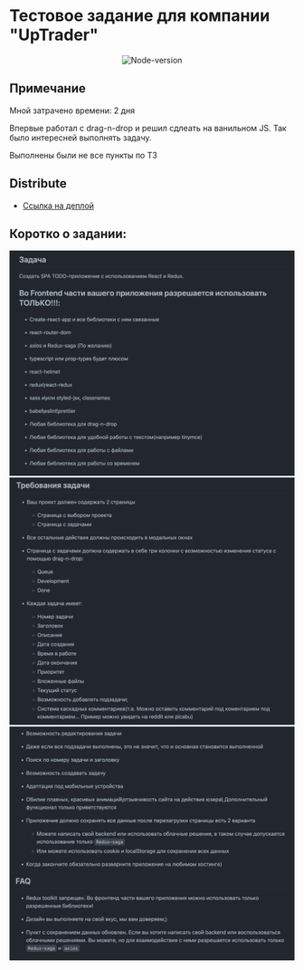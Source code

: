 # Тестовое задание для компании "UpTrader"

<p align="center">
   <img src="https://img.shields.io/badge/node.js-v18.12.1-success" alt="Node-version">
</p>

## Примечание
<p>Мной затрачено времени: 2 дня</p>
<p>Впервые работал с drag-n-drop и решил сдлеать на ванильном JS. Так было интересней выполнять задачу.</p>
<p>Выполнены были не все пункты по ТЗ</p>

## Distribute

- [Ссылка на деплой](https://up-trader-test-task.vercel.app/)

## Коротко о задании:

![задание ч.1](readme-images/One.png)
![задание ч.2](readme-images/Two.png)
![задание ч.3](readme-images/Three.png)
